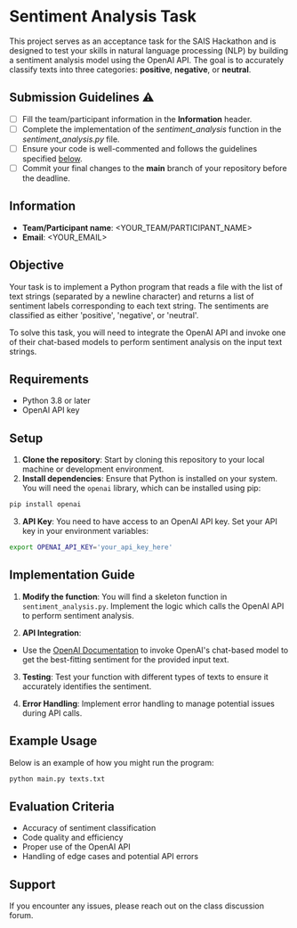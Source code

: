 # Sentiment Analysis Task

This project serves as an acceptance task for the SAIS Hackathon and is 
designed to test your skills in natural language processing (NLP) by 
building a sentiment analysis model using the OpenAI API. The goal is 
to accurately classify texts into three categories: **positive**, 
**negative**, or **neutral**.

## Submission Guidelines ⚠️
- [ ] Fill the team/participant information in the **Information** header.
- [ ] Complete the implementation of the _sentiment_analysis_ function in the 
_sentiment_analysis.py_ file.
- [ ] Ensure your code is well-commented and follows the guidelines specified [below](#implementation-guide).
- [ ] Commit your final changes to the **main** branch of your repository before the deadline.

## Information
- **Team/Participant name**: <YOUR_TEAM/PARTICIPANT_NAME>
- **Email**: <YOUR_EMAIL>

## Objective
Your task is to implement a Python program that reads a file with the list 
of text strings (separated by a newline character) and returns a list of 
sentiment labels corresponding to each text string. The sentiments are 
classified as either 'positive', 'negative', or 'neutral'.

To solve this task, you will need to integrate the OpenAI API 
and invoke one of their chat-based models to perform sentiment analysis on 
the input text strings.

## Requirements
- Python 3.8 or later
- OpenAI API key

## Setup
1. **Clone the repository**: Start by cloning this repository to your local machine or development environment.
2. **Install dependencies**: Ensure that Python is installed on your system. You will need the `openai` library, which can be installed using pip:
```bash
pip install openai
```
3. **API Key**: You need to have access to an OpenAI API key. Set your API key in your environment variables:
```bash
export OPENAI_API_KEY='your_api_key_here'
```

## Implementation Guide
1. **Modify the function**: You will find a skeleton function in `sentiment_analysis.py`. Implement 
the logic which calls the OpenAI API to perform sentiment analysis.

2. **API Integration**:
- Use the 
[OpenAI Documentation](https://platform.openai.com/docs/introduction) to 
invoke OpenAI's chat-based model to get the best-fitting sentiment for the provided 
input text.

3. **Testing**: Test your function with different types of texts to ensure it accurately identifies the sentiment.

4. **Error Handling**: Implement error handling to manage potential issues during API calls.

## Example Usage
Below is an example of how you might run the program:
```bash
python main.py texts.txt
```

## Evaluation Criteria
- Accuracy of sentiment classification
- Code quality and efficiency
- Proper use of the OpenAI API
- Handling of edge cases and potential API errors

## Support
If you encounter any issues, please reach out on the class discussion forum.

